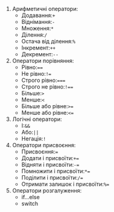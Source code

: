 1. Арифметичні оператори:
   - Додавання:`+`
   - Віднімання:`-`
   - Множення:`*`
   - Ділення:`/`
   - Остача від ділення:`%`
   - Інкремент:`++`
   - Декремент:`--`
2. Оператори порівняння:
   - Рівно:`==`
   - Не рівно:`!=`
   - Строго рівно:`===`
   - Строго не рівно:`!==`
   - Більше:`>`
   - Менше:`<`
   - Більше або рівне:`>=`
   - Менше або рівне:`<=`
3. Логічні оператори:
   - І:`&&`
   - Або:`||`
   - Негація:`!`
4. Оператори присвоєння:
   - Присвоєння:`=`
   - Додати і присвоїти:`+=`
   - Відняти і присвоїти:`-=`
   - Помножити і присвоїти:`*=`
   - Поділити і присвоїти:`/=`
   - Отримати залишок і присвоїти:`%=`
5. Оператори розгалуження:
   - if...else
   - switch
